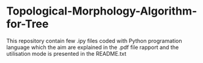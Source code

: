 # Topological-Morphology-Algorithm-for-Tree
This repository contain few .ipy files coded with Python programation language which the aim are explained in the .pdf file rapport and the utilisation mode is presented in the README.txt
